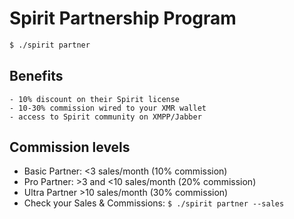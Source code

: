 # Spirit Partnership Program

```bash
$ ./spirit partner
```

## Benefits
	- 10% discount on their Spirit license
	- 10-30% commission wired to your XMR wallet
	- access to Spirit community on XMPP/Jabber

## Commission levels
- Basic Partner: <3 sales/month (10% commission)
- Pro Partner: >3 and <10 sales/month (20% commission)
- Ultra Partner >10 sales/month (30% commission)
- Check your Sales & Commissions: `$ ./spirit partner --sales`
